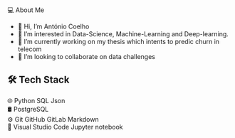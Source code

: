 💻  About Me
- 👋 Hi, I’m António Coelho
- 👀 I’m interested in Data-Science, Machine-Learning and Deep-learning.
- 🌱 I’m currently working on my thesis which intents to predic churn in telecom
- 💞️ I’m looking to collaborate on data challenges

## 🛠  Tech Stack
🌐   Python SQL Json  
🛢    PostgreSQL  
⚙️   Git GitHub GitLab Markdown  
🔧   Visual Studio Code Jupyter notebook  

<!---
afocoelho/afocoelho is a ✨ special ✨ repository because its `README.md` (this file) appears on your GitHub profile.
You can click the Preview link to take a look at your changes.
--->

